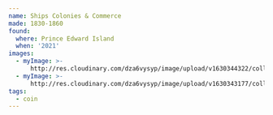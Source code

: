 ```yaml
---
name: Ships Colonies & Commerce
made: 1830-1860
found:
  where: Prince Edward Island
  when: '2021'
images:
  - myImage: >-
      http://res.cloudinary.com/dza6vysyp/image/upload/v1630344322/collection/coins/ships-colonies-commerce/71C8164B-8DB2-4750-B4D2-E0AE9D8F91D6_1_105_c_adobespark_abqrjf.png
  - myImage: >-
      http://res.cloudinary.com/dza6vysyp/image/upload/v1630343177/collection/coins/ships-colonies-commerce/BEDC6F6D-AAA6-441C-9D2E-93671830AA85_1_105_c_adobespark_onwoxc.png
tags:
  - coin
---
```



